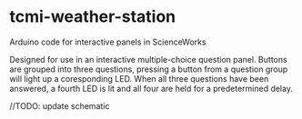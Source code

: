 # tcmi-weather-station
Arduino code for interactive panels in ScienceWorks

Designed for use in an interactive multiple-choice question panel. Buttons are grouped into three questions, pressing a button from a question group will light up a coresponding LED. When all three questions have been answered, a fourth LED is lit and all four are held for a predetermined delay.

//TODO: update schematic
